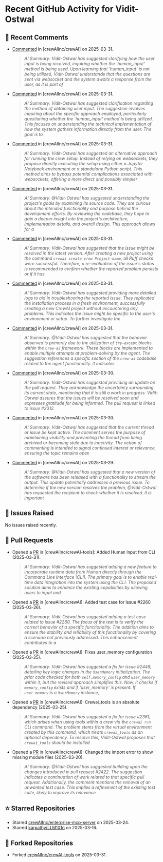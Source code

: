 # Recent GitHub Activity for Vidit-Ostwal

## 💬 Recent Comments
- [Commented](https://github.com/crewAIInc/crewAI/issues/2487#issuecomment-2766352971) in [crewAIInc/crewAI] on 2025-03-31.
  > *AI Summary: Vidit-Ostwal has suggested clarifying how the user input is being received, inquiring whether the 'human_input' method is being used. Upon learning that 'human_input' is not being utilized, Vidit-Ostwal understands that the questions are sent via websocket and the system awaits a response from the user, as it is part of*
- [Commented](https://github.com/crewAIInc/crewAI/issues/2487#issuecomment-2766341623) in [crewAIInc/crewAI] on 2025-03-31.
  > *AI Summary: Vidit-Ostwal has suggested clarification regarding the method of obtaining user input. The suggestion involves inquiring about the specific approach employed, particularly questioning whether the 'human_input' method is being utilized. This focuses on understanding the technical implementation of how the system gathers information directly from the user. The goal is to*
- [Commented](https://github.com/crewAIInc/crewAI/issues/2487#issuecomment-2766336429) in [crewAIInc/crewAI] on 2025-03-31.
  > *AI Summary: Vidit-Ostwal has suggested an alternative approach for running the crew setup. Instead of relying on websockets, they propose directly executing the setup using either a Jupyter Notebook environment or a standalone Python script. This method aims to bypass potential complications associated with websockets, offering a more direct and possibly simpler*
- [Commented](https://github.com/crewAIInc/crewAI/issues/2487#issuecomment-2766310282) in [crewAIInc/crewAI] on 2025-03-31.
  > *AI Summary: @Vidit-Ostwal has suggested understanding the project's goals by examining its source code. They are curious about the intended functionality and purpose behind the development efforts. By reviewing the codebase, they hope to gain a deeper insight into the project's architecture, implementation details, and overall design. This approach allows for a*
- [Commented](https://github.com/crewAIInc/crewAI/issues/2227#issuecomment-2766251238) in [crewAIInc/crewAI] on 2025-03-31.
  > *AI Summary: Vidit-Ostwal has suggested that the issue might be resolved in the latest version. After creating a new project using the command `crewai create crew Project-name`, all Ruff checks were successful. Therefore, a re-evaluation of the issue's status is recommended to confirm whether the reported problem persists or if it has*
- [Commented](https://github.com/crewAIInc/crewAI/issues/2500#issuecomment-2766186099) in [crewAIInc/crewAI] on 2025-03-31.
  > *AI Summary: Vidit-Ostwal has suggested providing more detailed logs to aid in troubleshooting the reported issue. They replicated the installation process in a fresh environment, successfully creating a new CrewAI project without encountering any problems. This indicates the issue might be specific to the user's environment or setup. To further investigate the*
- [Commented](https://github.com/crewAIInc/crewAI/issues/2487#issuecomment-2766000094) in [crewAIInc/crewAI] on 2025-03-31.
  > *AI Summary: @Vidit-Ostwal has suggested that the behavior observed is primarily due to the utilization of `try-except` blocks within the `crew-ai` framework. These blocks are implemented to enable multiple attempts at problem-solving by the agent. The suggestion references a specific section of the `crew-ai` codebase related to the agent functionality. It indicates*
- [Commented](https://github.com/crewAIInc/crewAI/issues/2307#issuecomment-2764720493) in [crewAIInc/crewAI] on 2025-03-30.
  > *AI Summary: Vidit-Ostwal has suggested providing an update on the pull request. They acknowledge the uncertainty surrounding its current state, mentioning that it is still a work in progress. Vidit-Ostwal assures that the issues will be resolved soon and expresses gratitude for being informed. The pull request is linked to issue #2312.*
- [Commented](https://github.com/crewAIInc/crewAI/issues/2236#issuecomment-2764532388) in [crewAIInc/crewAI] on 2025-03-30.
  > *AI Summary: Vidit-Ostwal has suggested that the current thread or issue be kept active. The comment serves the purpose of maintaining visibility and preventing the thread from being archived or becoming stale due to inactivity. The action of commenting is intended to signal continued interest or relevance, ensuring the topic remains open*
- [Commented](https://github.com/crewAIInc/crewAI/issues/2206#issuecomment-2763211461) in [crewAIInc/crewAI] on 2025-03-29.
  > *AI Summary: @Vidit-Ostwal has suggested that a new version of the software has been released with a functionality to stream the output. This update potentially addresses a previous issue. To determine if the new version resolves the problem, @Vidit-Ostwal has requested the recipient to check whether it is resolved. It is important*

## 🐛 Issues Raised
No issues raised recently.

## 🚀 Pull Requests
- Opened a [PR](https://github.com/crewAIInc/crewAI-tools/pull/251) in [crewAIInc/crewAI-tools]: Added Human Input from CLI (2025-03-31).
  > *AI Summary: Vidit-Ostwal has suggested adding a new feature to incorporate runtime data from Human directly through the Command Line Interface (CLI). The primary goal is to enable real-time data integration into the system using the CLI. The proposed solution aims to enhance the existing capabilities by allowing users to input and*
- Opened a [PR](https://github.com/crewAIInc/crewAI/pull/2484) in [crewAIInc/crewAI]: Added test case for Issue #2260 (2025-03-26).
  > *AI Summary: Vidit-Ostwal has suggested adding a test case related to issue #2260. The focus of the test is to verify the correct behavior of a specific functionality. The addition aims to ensure the stability and reliability of this functionality by covering a scenario not previously addressed. This enhancement contributes to a*
- Opened a [PR](https://github.com/crewAIInc/crewAI/pull/2469) in [crewAIInc/crewAI]: Fixes user_memory configuration (2025-03-25).
  > *AI Summary: Vidit-Ostwal has suggested a fix for issue #2448, detailing key logic changes in the `UserMemory` initialization. The prior code checked for both `self.memory_config` and `user_memory` within it, but the revised approach simplifies this. Now, it checks if `memory_config` exists and if 'user_memory' is present. If `user_memory` is a `UserMemory` instance,*
- Opened a [PR](https://github.com/crewAIInc/crewAI/pull/2468) in [crewAIInc/crewAI]: Crewai_tools is an absolute dependency (2025-03-25).
  > *AI Summary: Vidit-Ostwal has suggested a fix for issue #2361, which arises when using tools within a crew via the `crewai run` CLI command. The problem stems from the virtual environment created by this command, which treats `crewai_tools` as an optional dependency. To resolve this, Vidit-Ostwal proposes that `crewai_tools` should be installed*
- Opened a [PR](https://github.com/crewAIInc/crewAI/pull/2423) in [crewAIInc/crewAI]: Changed the import error to show missing module files (2025-03-20).
  > *AI Summary: @Vidit-Ostwal has suggested building upon the changes introduced in pull request #2422. The suggestion indicates a continuation of work related to that specific pull request. Additionally, the comment mentions the removal of an unwanted test case. This implies a refinement of the existing test suite, likely to improve its relevance*

## ⭐ Starred Repositories
- Starred [crewAIInc/enterprise-mcp-server](https://github.com/crewAIInc/enterprise-mcp-server) on 2025-03-24.
- Starred [karpathy/LLM101n](https://github.com/karpathy/LLM101n) on 2025-03-16.

## 🍴 Forked Repositories
- Forked [crewAIInc/crewAI-tools](https://github.com/Vidit-Ostwal/crewAI-tools) on 2025-03-31.
